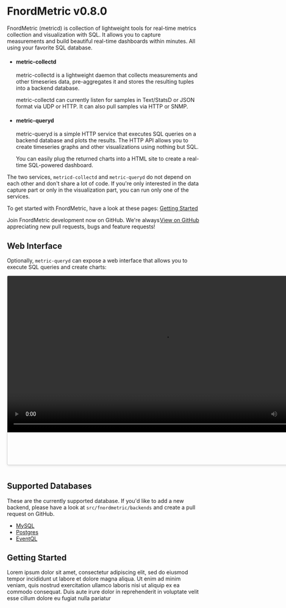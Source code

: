 # FnordMetric v0.8.0

FnordMetric (metricd) is collection of lightweight tools for real-time metrics
collection and visualization with SQL. It allows you to capture measurements and
build beautiful real-time dashboards within minutes. All using your favorite SQL
database.

<ul>
  <li>
    <h4>metric-collectd</h4>
    <p>
      metric-collectd is a lightweight daemon that collects measurements and other
      timeseries data, pre-aggregates it and stores the resulting tuples into a
      backend database.
    </p>
    <p>
      metric-collectd can currently listen for samples in Text/StatsD or JSON format
      via UDP or HTTP. It can also pull samples via HTTP or SNMP.
    </p>
  </li>

  <li>
    <h4>metric-queryd</h4>
    <p>
      metric-queryd is a simple HTTP service that executes SQL queries on a backend
      database and plots the results. The HTTP API allows you to create timeseries graphs
      and other visualizations using nothing but SQL.
    </p>
    <p>
      You can easily plug the returned charts into a HTML site to create a real-time
      SQL-powered dashboard.
    </p>
  </li>
</ul>

The two services, `metricd-collectd` and `metric-queryd` do not depend on each
other and don't share a lot of code. If you're only interested in the data capture
part or only in the visualization part, you can run only one of the services.

To get started with FnordMetric, have a look at these pages: [Getting Started]()

<div class="notice">
  <div style="float:right;"><a class="github-button" data-style="mega" href="https://github.com/paulasmuth/fnordmetric" data-count-href="/paulasmuth/fnordmetric/stargazers" data-count-api="/repos/paulasmuth/fnordmetric#stargazers_count" data-count-aria-label="# stargazers on GitHub" aria-label="Star paulasmuth/fnordmetric on GitHub">View on GitHub</a></div>
  Join FnordMetric development now on GitHub. We're always appreciating new pull requests, bugs and feature requests!
</div>


## Web Interface

Optionally, `metric-queryd` can expose a web interface that allows you to execute
SQL queries and create charts:

<div style="width:820px;margin:1em auto 3em auto;height: 495px;overflow: hidden;border: 1px solid #ccc;border-radius: 3px;box-shadow: 1px 2px 6px rgba(0,0,0,.1);" class="shadow">
  <video width="820" autoplay="autoplay" loop>
    <source src="/fnordmetric-server.mp4" type="video/mp4">
    <script type="text/javascript">
      if (!(navigator.userAgent.search("Safari") >= 0 && navigator.userAgent.search("Chrome") < 0)) {
        document.write('<source src="/fnordmetric-server.webm" type="video/webm">');
      }
    </script>
    <img src="/img/fnordmetric_server_screen.png" width="875" />
  </video>
</div>


## Supported Databases

These are the currently supported database. If you'd like to add a new backend,
please have a look at `src/fnordmetric/backends` and create a pull request on
GitHub.

  - [MySQL]()
  - [Postgres]()
  - [EventQL]()


## Getting Started

Lorem ipsum dolor sit amet, consectetur adipiscing elit, sed do eiusmod tempor
incididunt ut labore et dolore magna aliqua. Ut enim ad minim veniam, quis
nostrud exercitation ullamco laboris nisi ut aliquip ex ea commodo consequat.
Duis aute irure dolor in reprehenderit in voluptate velit esse cillum dolore eu
fugiat nulla pariatur

<script async defer src="https://buttons.github.io/buttons.js"></script>
